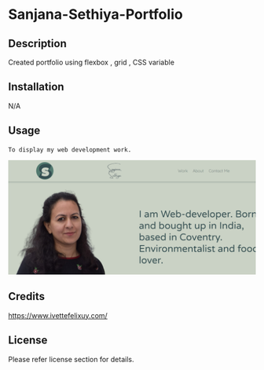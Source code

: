 # Sanjana-Sethiya-Portfolio
## Description

Created portfolio using flexbox , grid , CSS variable


## Installation

N/A

## Usage

    To display my web development work.

![wrok-01](./images/portfolio_landing_page.png)
    

## Credits

https://www.ivettefelixuy.com/

## License

Please refer license section for details.